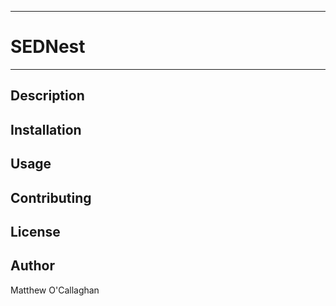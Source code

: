 **********************************************
# SEDNest
**********************************************

## Description

## Installation

## Usage

## Contributing

## License

## Author
Matthew O'Callaghan
